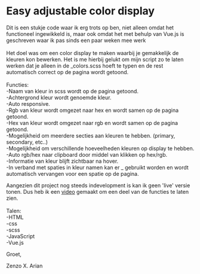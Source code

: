<h1>Easy adjustable color display</h1>

Dit is een stukje code waar ik erg trots op ben, niet alleen omdat het functioneel ingewikkeld is, maar ook omdat het met behulp van Vue.js is geschreven waar ik pas sinds een paar weken mee werk<br><br>
Het doel was om een color display te maken waarbij je gemakkelijk de kleuren kon bewerken. Het is me hierbij gelukt om mijn script zo te laten werken dat je alleen in de _colors.scss hoeft te typen en de rest automatisch correct op de pagina wordt getoond.<br><br>
Functies:<br>
-Naam van kleur in scss wordt op de pagina getoond.<br>
-Achtergrond kleur wordt genoemde kleur.<br>
-Auto responsive.<br>
-Rgb van kleur wordt omgezet naar hex en wordt samen op de pagina getoond.<br>
-Hex van kleur wordt omgezet naar rgb en wordt samen op de pagina getoond.<br>
-Mogelijkheid om meerdere secties aan kleuren te hebben. (primary, secondary, etc..)<br>
-Mogelijkheid om verschillende hoeveelheden kleuren op display te hebben.<br>
-Auto rgb/hex naar clipboard door middel van klikken op hex/rgb.<br>
-Informatie van kleur blijft zichtbaar na hover.<br>
-In verband met spaties in kleur namen kan er _ gebruikt worden en wordt automatisch vervangen voor een spatie op de pagina.<br>

Aangezien dit project nog steeds indevelopment is kan ik geen 'live' versie tonen. Dus heb ik een <a href="https://youtu.be/e6fXfBwLu9M">video</a> gemaakt om een deel van de functies te laten zien.
<br>
<br>
Talen: <br>
-HTML<br>
-css<br>
-scss<br>
-JavaScript<br>
-Vue.js<br>

Groet,

Zenzo X. Arian
